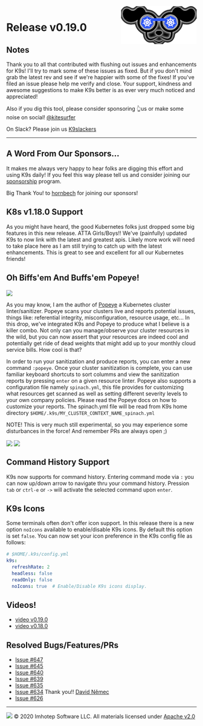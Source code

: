 <img src="https://raw.githubusercontent.com/derailed/k9s/master/assets/k9s_small.png" align="right" width="200" height="auto"/>

# Release v0.19.0

## Notes

Thank you to all that contributed with flushing out issues and enhancements for K9s! I'll try to mark some of these issues as fixed. But if you don't mind grab the latest rev and see if we're happier with some of the fixes! If you've filed an issue please help me verify and close. Your support, kindness and awesome suggestions to make K9s better is as ever very much noticed and appreciated!

Also if you dig this tool, please consider sponsoring 👆us or make some noise on social! [@kitesurfer](https://twitter.com/kitesurfer)

On Slack? Please join us [K9slackers](https://join.slack.com/t/k9sers/shared_invite/enQtOTA5MDEyNzI5MTU0LWQ1ZGI3MzliYzZhZWEyNzYxYzA3NjE0YTk1YmFmNzViZjIyNzhkZGI0MmJjYzhlNjdlMGJhYzE2ZGU1NjkyNTM)

---

## A Word From Our Sponsors...

It makes me always very happy to hear folks are digging this effort and using K9s daily! If you feel this way please tell us and consider joining our [sponsorship](https://github.com/sponsors/derailed) program.

Big Thank You! to [hornbech](https://github.com/hornbech) for joining our sponsors!

## K8s v1.18.0 Support

As you might have heard, the good Kubernetes folks just dropped some big features in this new release. ATTA Girls/Boys!! We've (painfully) updated K9s to now link with the latest and greatest apis. Likely more work will need to take place here as I am still trying to catch up with the latest enhancements. This is great to see and excellent for all our Kubernetes friends!

## Oh Biffs'em And Buffs'em Popeye!

<img src="https://raw.githubusercontent.com/derailed/k9s/master/assets/k9s_popeye.png" align="center" width="400" height="auto"/>

As you may know, I am the author of [Popeye](https://popeyecli.io) a Kubernetes cluster linter/sanitizer. Popeye scans your clusters live and reports potential issues, things like: referential integrity, misconfiguration, resource usage, etc...
In this drop, we've integrated K9s and Popeye to produce what I believe is a killer combo. Not only can you manage/observe your cluster resources in the wild, but you can now assert that your resources are indeed cool and potentially get ride of dead weights that might add up to your monthly cloud service bills. How cool is that?

In order to run your sanitization and produce reports, you can enter a new command `:popeye`. Once your cluster sanitization is complete, you can use familiar keyboard shortcuts to sort columms and view the sanitization reports by pressing `enter` on a given resource linter. Popeye also supports a configuration file namely `spinach.yml`, this file provides for customizing what resources get scanned as well as setting different severity levels to your own company policies. Please read the Popeye docs on how to customize your reports. The spinach.yml file will be read from K9s home directory `$HOME/.k9s/MY_CLUSTER_CONTEXT_NAME_spinach.yml`

NOTE! This is very much still experimental, so you may experience some disturbances in the force! And remember PRs are always open ;)

<img src="https://raw.githubusercontent.com/derailed/k9s/master/assets/popeye/sanitizers.png" align="center" width="400" height="auto"/>
<img src="https://raw.githubusercontent.com/derailed/k9s/master/assets/popeye/report.png" align="center" width="400" height="auto"/>

## Command History Support

K9s now supports for command history. Entering command mode via `:` you can now up/down arrow to navigate thru your command history. Pression `tab` or `ctrl-e` or `->` will activate the selected command upon `enter`.

## K9s Icons

Some terminals often don't offer icon support. In this release there is a new option `noIcons` available to enable/disable K9s icons. By default this option is set `false`. You can now set your icon preference in the K9s config file as follows:

```yaml
# $HOME/.k9s/config.yml
k9s:
  refreshRate: 2
  headless: false
  readOnly: false
  noIcons: true  # Enable/Disable K9s icons display.
```

## Videos!

* [video v0.19.0](https://www.youtube.com/watch?v=kj-WverKZ24)
* [video v0.18.0](https://www.youtube.com/watch?v=zMnD5e53yRw)

## Resolved Bugs/Features/PRs

* [Issue #647](https://github.com/derailed/k9s/issues/647)
* [Issue #645](https://github.com/derailed/k9s/issues/645)
* [Issue #640](https://github.com/derailed/k9s/issues/640)
* [Issue #639](https://github.com/derailed/k9s/issues/639)
* [Issue #635](https://github.com/derailed/k9s/issues/635)
* [Issue #634](https://github.com/derailed/k9s/issues/634) Thank you!! [David Němec](https://github.com/davidnemec)
* [Issue #626](https://github.com/derailed/k9s/issues/626)

---

<img src="https://raw.githubusercontent.com/derailed/k9s/master/assets/imhotep_logo.png" width="32" height="auto"/> © 2020 Imhotep Software LLC. All materials licensed under [Apache v2.0](http://www.apache.org/licenses/LICENSE-2.0)
